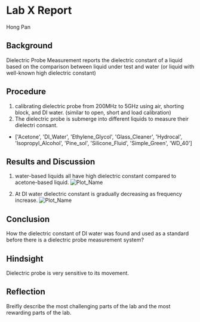 # Lab X Report
Hong Pan

## Background
Dielectric Probe Measurement reports the dielectric constant of a liquid based on the comparison between liquid under test and water 
(or liquid with well-known high dielectric constant)

## Procedure
1. calibrating dielectric probe from 200MHz to 5GHz using air, shorting block, and DI water. (similar to open, short and load calibration)
2. The dielectric probe is submerge into different liquids to measure their dielectri consant.
  + ['Acetone', 'DI_Water', 'Ethylene_Glycol', 'Glass_Cleaner', 'Hydrocal',
             'Isopropyl_Alcohol', 'Pine_sol', 'Silicone_Fluid', 'Simple_Green', 'WD_40']

## Results and Discussion
1. water-based liquids all have high dielectric constant compared to acetone-based liquid.
![Plot_Name](https://github.com/CourseReps/ECEN452-Spring2016/blob/master/Students/hongpan0507/Lab10/MeasuredData/Friday/plotting/die_meas.png)

1. At DI water dielectric constant is gradually decreasing as frequency increase.
![Plot_Name](https://github.com/CourseReps/ECEN452-Spring2016/blob/master/Students/hongpan0507/Lab10/MeasuredData/Friday/plotting/die_meas_water.png)

## Conclusion
How the dielectric constant of DI water was found and used as a standard before there is a dielectric probe measurement system?

## Hindsight
Dielectric probe is very sensitive to its movement.

## Reflection
Breifly describe the most challenging parts of the lab and the most rewarding parts of the lab.
